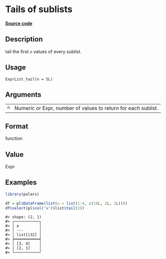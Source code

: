 
# Tails of sublists

[**Source code**](https://github.com/pola-rs/r-polars/tree/0580dbe189881934960c63979bf59fc3448a21dc/R/expr__list.R#L356)

## Description

tail the first <code>n</code> values of every sublist.

## Usage

<pre><code class='language-R'>ExprList_tail(n = 5L)
</code></pre>

## Arguments

<table>
<tr>
<td style="white-space: nowrap; font-family: monospace; vertical-align: top">
<code id="ExprList_tail_:_n">n</code>
</td>
<td>
Numeric or Expr, number of values to return for each sublist.
</td>
</tr>
</table>

## Format

function

## Value

Expr

## Examples

``` r
library(polars)

df = pl$DataFrame(list(a = list(1:4, c(10L, 2L, 1L))))
df$select(pl$col("a")$list$tail(2))
```

    #> shape: (2, 1)
    #> ┌───────────┐
    #> │ a         │
    #> │ ---       │
    #> │ list[i32] │
    #> ╞═══════════╡
    #> │ [3, 4]    │
    #> │ [2, 1]    │
    #> └───────────┘
